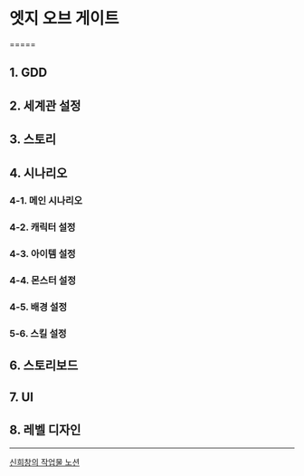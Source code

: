 
# 엣지 오브 게이트
=====
## 1. GDD
## 2. 세계관 설정
## 3. 스토리
## 4. 시나리오
###     4-1. 메인 시나리오
###     4-2. 캐릭터 설정
###     4-3. 아이템 설정
###     4-4. 몬스터 설정
###     4-5. 배경 설정
###     5-6. 스킬 설정
## 6. 스토리보드
## 7. UI
## 8. 레벨 디자인
-----



[신희창의 작업물 노션](https://prairie-spinach-4fb.notion.site/d73eae4bdc83488c84aacc69bc57f8c5?pvs=4)